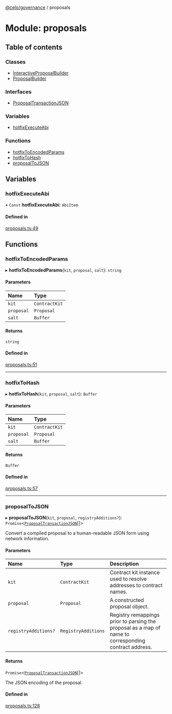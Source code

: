[@celo/governance](../README.md) / proposals

# Module: proposals

## Table of contents

### Classes

- [InteractiveProposalBuilder](../classes/proposals.InteractiveProposalBuilder.md)
- [ProposalBuilder](../classes/proposals.ProposalBuilder.md)

### Interfaces

- [ProposalTransactionJSON](../interfaces/proposals.ProposalTransactionJSON.md)

### Variables

- [hotfixExecuteAbi](proposals.md#hotfixexecuteabi)

### Functions

- [hotfixToEncodedParams](proposals.md#hotfixtoencodedparams)
- [hotfixToHash](proposals.md#hotfixtohash)
- [proposalToJSON](proposals.md#proposaltojson)

## Variables

### hotfixExecuteAbi

• `Const` **hotfixExecuteAbi**: `AbiItem`

#### Defined in

[proposals.ts:49](https://github.com/celo-org/developer-tooling/blob/master/packages/sdk/governance/src/proposals.ts#L49)

## Functions

### hotfixToEncodedParams

▸ **hotfixToEncodedParams**(`kit`, `proposal`, `salt`): `string`

#### Parameters

| Name | Type |
| :------ | :------ |
| `kit` | `ContractKit` |
| `proposal` | `Proposal` |
| `salt` | `Buffer` |

#### Returns

`string`

#### Defined in

[proposals.ts:51](https://github.com/celo-org/developer-tooling/blob/master/packages/sdk/governance/src/proposals.ts#L51)

___

### hotfixToHash

▸ **hotfixToHash**(`kit`, `proposal`, `salt`): `Buffer`

#### Parameters

| Name | Type |
| :------ | :------ |
| `kit` | `ContractKit` |
| `proposal` | `Proposal` |
| `salt` | `Buffer` |

#### Returns

`Buffer`

#### Defined in

[proposals.ts:57](https://github.com/celo-org/developer-tooling/blob/master/packages/sdk/governance/src/proposals.ts#L57)

___

### proposalToJSON

▸ **proposalToJSON**(`kit`, `proposal`, `registryAdditions?`): `Promise`\<[`ProposalTransactionJSON`](../interfaces/proposals.ProposalTransactionJSON.md)[]\>

Convert a compiled proposal to a human-readable JSON form using network information.

#### Parameters

| Name | Type | Description |
| :------ | :------ | :------ |
| `kit` | `ContractKit` | Contract kit instance used to resolve addresses to contract names. |
| `proposal` | `Proposal` | A constructed proposal object. |
| `registryAdditions?` | `RegistryAdditions` | Registry remappings prior to parsing the proposal as a map of name to corresponding contract address. |

#### Returns

`Promise`\<[`ProposalTransactionJSON`](../interfaces/proposals.ProposalTransactionJSON.md)[]\>

The JSON encoding of the proposal.

#### Defined in

[proposals.ts:128](https://github.com/celo-org/developer-tooling/blob/master/packages/sdk/governance/src/proposals.ts#L128)
